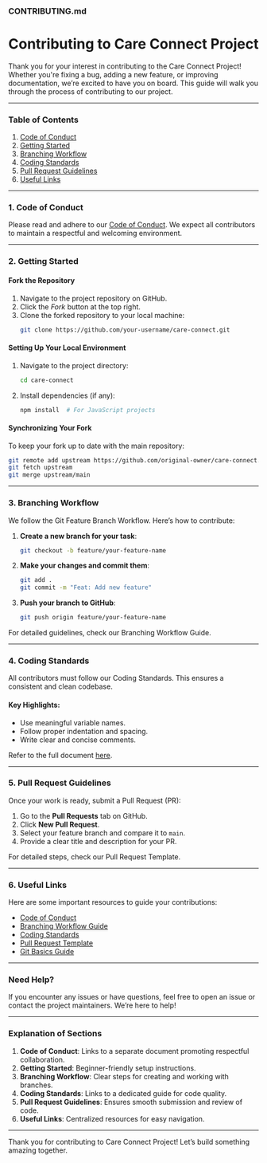 ### **CONTRIBUTING.md**

# **Contributing to Care Connect Project**

Thank you for your interest in contributing to the Care Connect Project! Whether you're fixing a bug, adding a new feature, or improving documentation, we’re excited to have you on board. This guide will walk you through the process of contributing to our project.

---

### **Table of Contents**

1. [Code of Conduct](#CODE_OF_CONDUCT.md)  
2. [Getting Started](#getting-started)  
3. [Branching Workflow](#branching-workflow)  
4. [Coding Standards](#coding-standards)  
5. [Pull Request Guidelines](#pull-request-guidelines)  
6. [Useful Links](#useful-links)  

---

### **1. Code of Conduct**

Please read and adhere to our [Code of Conduct](CODE_OF_CONDUCT.md). We expect all contributors to maintain a respectful and welcoming environment.

---

### **2. Getting Started**

#### **Fork the Repository**  
1. Navigate to the project repository on GitHub.  
2. Click the *Fork* button at the top right.  
3. Clone the forked repository to your local machine:  
   ```bash
   git clone https://github.com/your-username/care-connect.git
   ```

#### **Setting Up Your Local Environment**

1. Navigate to the project directory:  
   ```bash
   cd care-connect
   ```
2. Install dependencies (if any):  
   ```bash
   npm install  # For JavaScript projects
   ```

#### **Synchronizing Your Fork**

To keep your fork up to date with the main repository:  
```bash
git remote add upstream https://github.com/original-owner/care-connect.git
git fetch upstream
git merge upstream/main
```

---

### **3. Branching Workflow**

We follow the Git Feature Branch Workflow. Here’s how to contribute:

1. **Create a new branch for your task**:  
   ```bash
   git checkout -b feature/your-feature-name
   ```
2. **Make your changes and commit them**:  
   ```bash
   git add .
   git commit -m "Feat: Add new feature"
   ```
3. **Push your branch to GitHub**:  
   ```bash
   git push origin feature/your-feature-name
   ```

For detailed guidelines, check our Branching Workflow Guide.

---

### **4. Coding Standards**

All contributors must follow our Coding Standards. This ensures a consistent and clean codebase.

#### **Key Highlights**:
- Use meaningful variable names.  
- Follow proper indentation and spacing.  
- Write clear and concise comments.  

Refer to the full document [here](#).

---

### **5. Pull Request Guidelines**

Once your work is ready, submit a Pull Request (PR):

1. Go to the **Pull Requests** tab on GitHub.  
2. Click **New Pull Request**.  
3. Select your feature branch and compare it to `main`.  
4. Provide a clear title and description for your PR.  

For detailed steps, check our Pull Request Template.

---

### **6. Useful Links**

Here are some important resources to guide your contributions:  
- [Code of Conduct](#)  
- [Branching Workflow Guide](#)  
- [Coding Standards](#)  
- [Pull Request Template](#)  
- [Git Basics Guide](#)

---

### **Need Help?**

If you encounter any issues or have questions, feel free to open an issue or contact the project maintainers. We’re here to help!

---

### **Explanation of Sections**

1. **Code of Conduct**: Links to a separate document promoting respectful collaboration.  
2. **Getting Started**: Beginner-friendly setup instructions.  
3. **Branching Workflow**: Clear steps for creating and working with branches.  
4. **Coding Standards**: Links to a dedicated guide for code quality.  
5. **Pull Request Guidelines**: Ensures smooth submission and review of code.  
6. **Useful Links**: Centralized resources for easy navigation.

---

Thank you for contributing to Care Connect Project! Let’s build something amazing together. 
